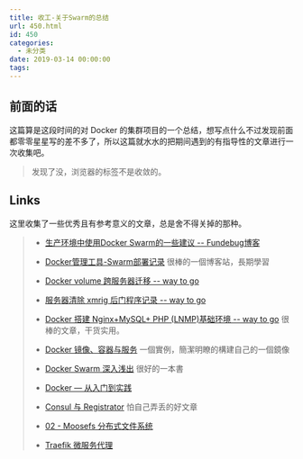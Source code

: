 ```yaml
---
title: 收工-关于Swarm的总结
url: 450.html
id: 450
categories:
  - 未分类
date: 2019-03-14 00:00:00
tags:
---
```


前面的话
----

这篇算是这段时间的对 Docker 的集群项目的一个总结，想写点什么不过发现前面都零零星星写的差不多了，所以这篇就水水的把期间遇到的有指导性的文章进行一次收集吧。

> 发现了没，浏览器的标签不是收敛的。

Links
-----

这里收集了一些优秀且有参考意义的文章，总是舍不得关掉的那种。

> *   [生产环境中使用Docker Swarm的一些建议 -- Fundebug博客](https://www.cnblogs.com/fundebug/p/6823897.html)
>     
> *   [Docker管理工具-Swarm部署记录](https://www.cnblogs.com/kevingrace/p/6870359.html) 很棒的一個博客站，長期學習
>     
> *   [Docker volume 跨服务器迁移 -- way to go](https://www.pbeta.me/docker-volume-migrate/)
>     
> *   [服务器清除 xmrig 后门程序记录 -- way to go](https://www.pbeta.me/kill-xmrig/)
>     
> *   [Docker 搭建 Nginx+MySQL+ PHP (LNMP)基础环境 -- way to go](https://www.pbeta.me/docker-lnmp/) 很棒的文章，干货实用。
>     
> *   [Docker 镜像、容器与服务](http://www.aidansu.com/2017/docker-containers-services/) 一個實例，簡潔明瞭的構建自己的一個鏡像
>     
> *   [Docker Swarm 深入浅出](https://www.bookstack.cn/books/docker-swarm-guides) 很好的一本書
>     
> *   [Docker — 从入门到实践](https://yeasy.gitbooks.io/docker_practice/)
>     
> *   [Consul 与 Registrator](https://blog.mallux.me/2017/03/19/consul/) 怕自己弄丢的好文章
>     
> *   [02 - Moosefs 分布式文件系统](https://blog.mallux.me/2017/03/11/mfs/)
>     
> *   [Traefik 微服务代理](https://blog.mallux.me/2017/02/22/traefik/)
>